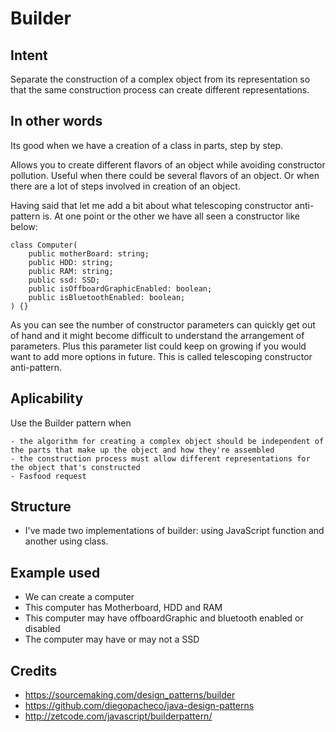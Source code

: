 # Builder

## Intent
Separate the construction of a complex object from its representation so that the same construction process can create different representations.

## In other words
Its good when we have a creation of a class in parts, step by step.

Allows you to create different flavors of an object while avoiding constructor pollution. Useful when there could be several flavors of an object. Or when there are a lot of steps involved in creation of an object.

Having said that let me add a bit about what telescoping constructor anti-pattern is. At one point or the other we have all seen a constructor like below:

```
class Computer(
    public motherBoard: string;
    public HDD: string;
    public RAM: string;
    public ssd: SSD;
    public isOffboardGraphicEnabled: boolean;
    public isBluetoothEnabled: boolean;
) {}
```
As you can see the number of constructor parameters can quickly get out of hand and it might become difficult to understand the arrangement of parameters. Plus this parameter list could keep on growing if you would want to add more options in future. This is called telescoping constructor anti-pattern.

## Aplicability
Use the Builder pattern when

    - the algorithm for creating a complex object should be independent of the parts that make up the object and how they're assembled
    - the construction process must allow different representations for the object that's constructed
    - Fasfood request

## Structure

- I've made two implementations of builder:  using JavaScript function and another using class.
  
## Example used

- We can create a computer
- This computer has Motherboard, HDD and RAM
- This computer may have offboardGraphic and bluetooth enabled or disabled
- The computer may have or may not a SSD

## Credits

- https://sourcemaking.com/design_patterns/builder
- https://github.com/diegopacheco/java-design-patterns
- http://zetcode.com/javascript/builderpattern/